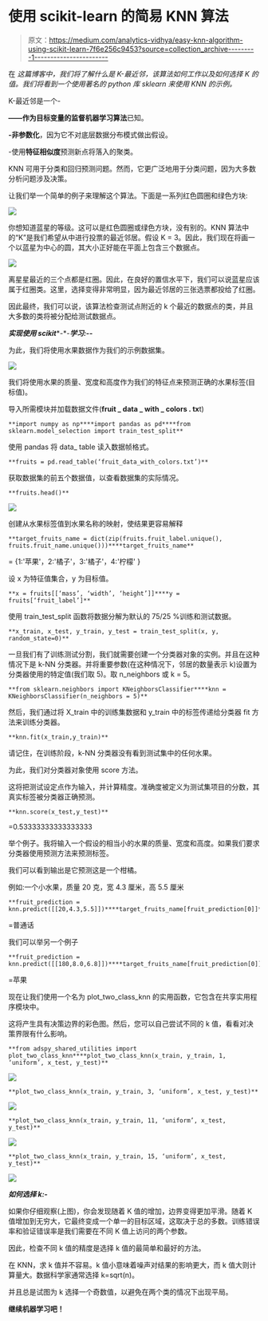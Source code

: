 # 使用 scikit-learn 的简易 KNN 算法

> 原文：<https://medium.com/analytics-vidhya/easy-knn-algorithm-using-scikit-learn-7f6e256c9453?source=collection_archive---------1----------------------->

在 *这篇博客中，我们将了解什么是 K-最近邻，该算法如何工作以及如何选择 K 的值。我们将看到一个使用著名的 python 库 sklearn 来使用 KNN 的示例。*

K-最近邻是一个-

**——作为目标变量的监督机器学习算法**已知。

**-非参数化**，因为它不对底层数据分布模式做出假设。

-使用**特征相似度**预测新点将落入的聚类。

KNN 可用于分类和回归预测问题。然而，它更广泛地用于分类问题，因为大多数分析问题涉及决策。

让我们举一个简单的例子来理解这个算法。下面是一系列红色圆圈和绿色方块:

![](img/92dee05ea6a0cc91f046a932297eef3c.png)

你想知道蓝星的等级。这可以是红色圆圈或绿色方块，没有别的。KNN 算法中的“K”是我们希望从中进行投票的最近邻居。假设 K = 3。因此，我们现在将画一个以蓝星为中心的圆，其大小正好能在平面上包含三个数据点。

![](img/f129d1bc92cdd800df2f27b71b35a95a.png)

离星星最近的三个点都是红圈。因此，在良好的置信水平下，我们可以说蓝星应该属于红圈类。这里，选择变得非常明显，因为最近邻居的三张选票都投给了红圈。

因此最终，我们可以说，该算法检查测试点附近的 k 个最近的数据点的类，并且大多数的类将被分配给测试数据点。

***实现使用 scikit****-*-***学习:-*-**

为此，我们将使用水果数据作为我们的示例数据集。

![](img/a72be8549956e2ed1d83b918da24fa42.png)

我们将使用水果的质量、宽度和高度作为我们的特征点来预测正确的水果标签(目标值)。

导入所需模块并加载数据文件(**fruit _ data _ with _ colors . tx**t)

```
**import numpy as np****import pandas as pd****from sklearn.model_selection import train_test_split**
```

使用 pandas 将 data_ table 读入数据帧格式。

```
**fruits = pd.read_table(‘fruit_data_with_colors.txt’)**
```

获取数据集的前五个数据值，以查看数据集的实际情况。

```
**fruits.head()**
```

![](img/320fdee859fe8b5ca04417fb6fe390fe.png)

创建从水果标签值到水果名称的映射，使结果更容易解释

```
**target_fruits_name = dict(zip(fruits.fruit_label.unique(),
fruits.fruit_name.unique()))****target_fruits_name**
```

= {1:'苹果'，2:'橘子'，3:'橘子'，4:'柠檬' }

设 x 为特征值集合，y 为目标值。

```
**x = fruits[[‘mass’, ‘width’, ‘height’]]****y = fruits[‘fruit_label’]**
```

使用 train_test_split 函数将数据分解为默认的 75/25 %训练和测试数据。

```
**x_train, x_test, y_train, y_test = train_test_split(x, y, random_state=0)**
```

一旦我们有了训练测试分割，我们就需要创建一个分类器对象的实例。并且在这种情况下是 k-NN 分类器。并将重要参数(在这种情况下，邻居的数量表示 k)设置为分类器使用的特定值(我们取 5)。取 n_neighbors 或 k = 5。

```
**from sklearn.neighbors import KNeighborsClassifier****knn = KNeighborsClassifier(n_neighbors = 5)**
```

然后，我们通过将 X_train 中的训练集数据和 y_train 中的标签传递给分类器 fit 方法来训练分类器。

```
**knn.fit(x_train,y_train)**
```

请记住，在训练阶段，k-NN 分类器没有看到测试集中的任何水果。

为此，我们对分类器对象使用 score 方法。

这将把测试设定点作为输入，并计算精度。准确度被定义为测试集项目的分数，其真实标签被分类器正确预测。

```
**knn.score(x_test,y_test)**
```

=0.53333333333333333

举个例子。我将输入一个假设的相当小的水果的质量、宽度和高度。如果我们要求分类器使用预测方法来预测标签。

我们可以看到输出是它预测这是一个柑橘。

例如:一个小水果，质量 20 克，宽 4.3 厘米，高 5.5 厘米

```
**fruit_prediction = knn.predict([[20,4.3,5.5]])****target_fruits_name[fruit_prediction[0]]**
```

=普通话

我们可以举另一个例子

```
**fruit_prediction = knn.predict([[180,8.0,6.8]])****target_fruits_name[fruit_prediction[0]]**
```

=苹果

现在让我们使用一个名为 plot_two_class_knn 的实用函数，它包含在共享实用程序模块中。

这将产生具有决策边界的彩色图。然后，您可以自己尝试不同的 k 值，看看对决策界限有什么影响。

```
**from adspy_shared_utilities import plot_two_class_knn****plot_two_class_knn(x_train, y_train, 1, ‘uniform’, x_test, y_test)**
```

![](img/b8d4653a9a6d2b95fbf798a7460277e9.png)

```
**plot_two_class_knn(x_train, y_train, 3, ‘uniform’, x_test, y_test)**
```

![](img/99e69f8ffecd1dce0d5504678f5a21b2.png)

```
**plot_two_class_knn(x_train, y_train, 11, ‘uniform’, x_test, y_test)**
```

![](img/86188a7c6727f1efc0d7e40f2492a46d.png)

```
**plot_two_class_knn(x_train, y_train, 15, ‘uniform’, x_test, y_test)**
```

![](img/32bab19130242ac875da25a8830dd37f.png)

***如何选择 k:-***

如果你仔细观察(上图)，你会发现随着 K 值的增加，边界变得更加平滑。随着 K 值增加到无穷大，它最终变成一个单一的目标区域，这取决于总的多数。训练错误率和验证错误率是我们需要在不同 K 值上访问的两个参数。

因此，检查不同 k 值的精度是选择 k 值的最简单和最好的方法。

在 KNN，求 k 值并不容易。k 值小意味着噪声对结果的影响更大，而 k 值大则计算量大。数据科学家通常选择 k=sqrt(n)。

并且总是试图为 k 选择一个奇数值，以避免在两个类的情况下出现平局。

**继续机器学习吧！**